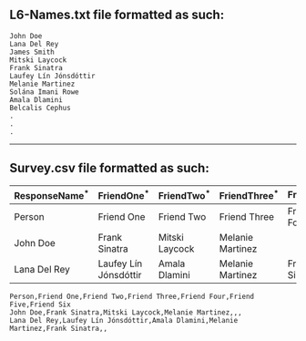 ## L6-Names.txt file formatted as such:
```
John Doe
Lana Del Rey
James Smith
Mitski Laycock
Frank Sinatra
Laufey Lín Jónsdóttir
Melanie Martinez
Solána Imani Rowe
Amala Dlamini
Belcalis Cephus
.
.
.
```
---
## Survey.csv file formatted as such:
| ResponseName<sup>\*</sup> | FriendOne<sup>\*</sup> | FriendTwo<sup>\*</sup> | FriendThree<sup>\*</sup> | FriendFour | FriendFive | FriendSix |
| ----------- | ----------- | ----------- | ----------- | ----------- | ----------- | ----------- |
| Person | Friend One | Friend Two | Friend Three | Friend Four | Friend Five | Friend Six |
| John Doe | Frank Sinatra | Mitski Laycock | Melanie Martinez |  |  |  |
| Lana Del Rey | Laufey Lín Jónsdóttir | Amala Dlamini | Melanie Martinez | Frank Sinatra |  |  |
```
Person,Friend One,Friend Two,Friend Three,Friend Four,Friend Five,Friend Six
John Doe,Frank Sinatra,Mitski Laycock,Melanie Martinez,,,
Lana Del Rey,Laufey Lín Jónsdóttir,Amala Dlamini,Melanie Martinez,Frank Sinatra,,
```
